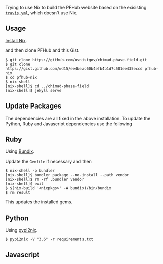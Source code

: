 Trying to use Nix to build the PFHub website based on the exisisting [`travis.yml`](https://github.com/usnistgov/chimad-phase-field/blob/master/.travis.yml), which doesn't use Nix.

## Usage

[Install Nix](https://nixos.org/nix/manual/#chap-quick-start).

and then clone PFHub and this Gist.

    $ git clone https://github.com/usnistgov/chimad-phase-field.git
    $ git clone https://gist.github.com/wd15/ee4beac60b4efb4b1d7c581ee435eccd pfhub-nix
    $ cd pfhub-nix
    $ nix-shell
    [nix-shell]$ cd ../chimad-phase-field
    [nix-shell]$ jekyll serve

## Update Packages

The dependencies are all fixed in the above installation. To update
the Python, Ruby and Javascript dependencies use the following

## Ruby

Using [Bundix](https://github.com/manveru/bundix).

Update the `Gemfile` if necessary and then

    $ nix-shell -p bundler
    [nix-shell]$ bundler package --no-install --path vendor
    [nix-shell]$ rm -rf .bundler vendor
    [nix-shell]$ exit
    $ $(nix-build '<nixpkgs>' -A bundix)/bin/bundix
    $ rm result

This updates the installed gems.

## Python

Using [pypi2nix](https://github.com/garbas/pypi2nix).

    $ pypi2nix -V "3.6" -r requirements.txt

## Javascript